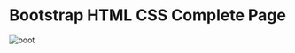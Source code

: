 <h1> Bootstrap HTML CSS Complete Page </h1

![boot](https://user-images.githubusercontent.com/105823500/224457904-fb5b21a1-55a4-4898-b229-91323e38b300.gif)
